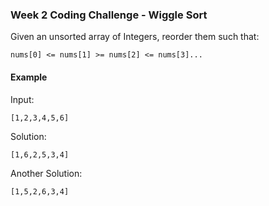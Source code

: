 ### Week 2 Coding Challenge - Wiggle Sort

Given an unsorted array of Integers, reorder them such that:

```
nums[0] <= nums[1] >= nums[2] <= nums[3]...
```

#### Example

Input:
```
[1,2,3,4,5,6]
```

Solution:
```
[1,6,2,5,3,4]
```

Another Solution:
```
[1,5,2,6,3,4]
```
